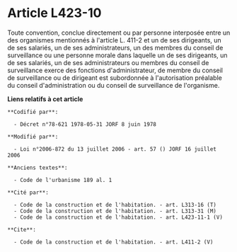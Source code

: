 # Article L423-10

Toute convention, conclue directement ou par personne interposée entre un des organismes mentionnés à l'article L. 411-2 et
un de ses dirigeants, un de ses salariés, un de ses administrateurs, un des membres du conseil de surveillance ou une
personne morale dans laquelle un de ses dirigeants, un de ses salariés, un de ses administrateurs ou membres du conseil de
surveillance exerce des fonctions d'administrateur, de membre du conseil de surveillance ou de dirigeant est subordonnée à
l'autorisation préalable du conseil d'administration ou du conseil de surveillance de l'organisme.

**Liens relatifs à cet article**

	**Codifié par**:

	  - Décret n°78-621 1978-05-31 JORF 8 juin 1978

	**Modifié par**:

	  - Loi n°2006-872 du 13 juillet 2006 - art. 57 () JORF 16 juillet 2006

	**Anciens textes**:

	  - Code de l'urbanisme 189 al. 1

	**Cité par**:

	  - Code de la construction et de l'habitation. - art. L313-16 (T)
	  - Code de la construction et de l'habitation. - art. L313-31 (M)
	  - Code de la construction et de l'habitation. - art. L423-11-1 (V)

	**Cite**:

	  - Code de la construction et de l'habitation. - art. L411-2 (V)
